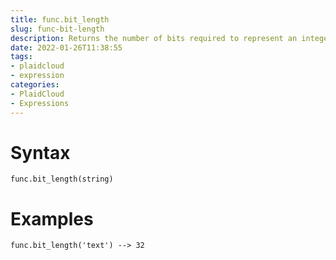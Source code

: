 ```yaml
---
title: func.bit_length
slug: func-bit-length
description: Returns the number of bits required to represent an integer in binary, excluding the sign and leading zeros
date: 2022-01-26T11:38:55
tags:
- plaidcloud
- expression
categories:
- PlaidCloud
- Expressions
---
```



# Syntax



```
func.bit_length(string)
```


# Examples



```
func.bit_length('text') --> 32
```
